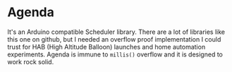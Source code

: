 Agenda
======

It's an Arduino compatible Scheduler library. There are a lot of libraries like this one on github, but I needed an overflow proof implementation I could trust for HAB (High Altitude Balloon) launches and home automation experiments. Agenda is immune to `millis()` overflow and it is designed to work rock solid.


